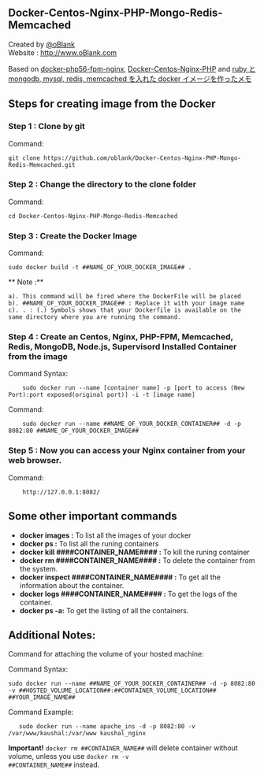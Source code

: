 Docker-Centos-Nginx-PHP-Mongo-Redis-Memcached
---------------------

Created by [@oBlank](http://twitter.com/oBlank) <br>
Website : http://www.oBlank.com<br>

Based on [docker-php56-fpm-nginx](https://github.com/CrakLabs/docker-php56-fpm-nginx), [Docker-Centos-Nginx-PHP](https://github.com/kaushalkishorejaiswal/Docker-Centos-Nginx-PHP) and [ruby と mongodb, mysql, redis, memcached を入れた docker イメージを作ったメモ](http://blog.livedoor.jp/sonots/archives/36644307.html)

## Steps for creating image from the Docker

### Step 1 : Clone by git

Command:

    git clone https://github.com/oblank/Docker-Centos-Nginx-PHP-Mongo-Redis-Memcached.git

### Step 2 : Change the directory to the clone folder

Command:

    cd Docker-Centos-Nginx-PHP-Mongo-Redis-Memcached


### Step 3 : Create the Docker Image

Command:

    sudo docker build -t ##NAME_OF_YOUR_DOCKER_IMAGE## .

 ** Note :**

    a). This command will be fired where the DockerFile will be placed
    b). ##NAME_OF_YOUR_DOCKER_IMAGE## : Replace it with your image name
    c). . : (.) Symbols shows that your Dockerfile is available on the same directory where you are running the command.


### Step 4 : Create an Centos, Nginx, PHP-FPM, Memcached, Redis, MongoDB, Node.js, Supervisord Installed Container from the image

Command Syntax:
    
        sudo docker run --name [container name] -p [port to access (New Port):port exposed(original port)] -i -t [image name]

Command:
        
        sudo docker run --name ##NAME_OF_YOUR_DOCKER_CONTAINER## -d -p 8082:80 ##NAME_OF_YOUR_DOCKER_IMAGE##

### Step 5 :  Now you can access your Nginx container from your web browser.

Command:
    
        http://127.0.0.1:8082/

## Some other important commands

+ **docker images :** To list all the images of your docker
+ **docker ps :** To list all the runing containers
+ **docker kill ####CONTAINER_NAME#### :** To kill the runing container</li>
+ **docker rm ####CONTAINER_NAME#### :** To delete the container from the system.
+ **docker inspect ####CONTAINER_NAME#### :** To get all the information about the container.
+ **docker logs ####CONTAINER_NAME#### :** To get the logs of the container.
+ **docker ps -a:** To get the listing of all the containers.

## Additional Notes:

Command for attaching the volume of your hosted machine:

Command Syntax:

    sudo docker run --name ##NAME_OF_YOUR_DOCKER_CONTAINER## -d -p 8082:80 -v ##HOSTED_VOLUME_LOCATION##:##CONTAINER_VOLUME_LOCATION## ##YOUR_IMAGE_NAME##


Command Example:
   
       sudo docker run --name apache_ins -d -p 8082:80 -v /var/www/kaushal:/var/www kaushal_nginx

**Important!** <code>docker rm ##CONTAINER_NAME##</code> will delete container without volume, unless you use <code>docker rm -v ##CONTAINER_NAME##</code> instead.
